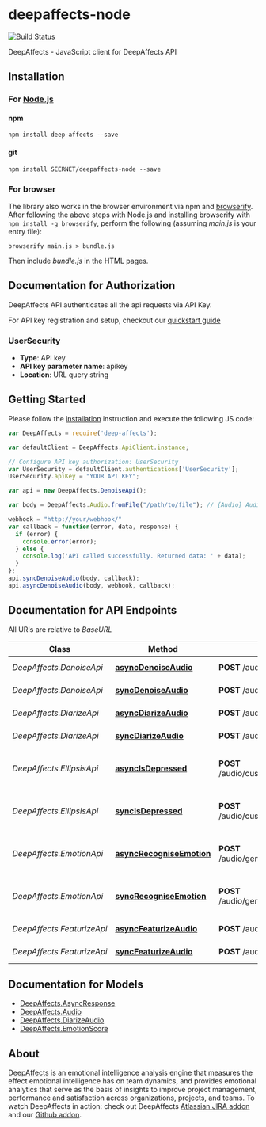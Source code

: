 # deepaffects-node
[![Build Status](https://travis-ci.org/SEERNET/deepaffects-node.svg?branch=master)](https://travis-ci.org/SEERNET/deepaffects-node)

DeepAffects - JavaScript client for DeepAffects API

## Installation

### For [Node.js](https://nodejs.org/)

#### npm

```shell
npm install deep-affects --save
```

#### git

```shell
npm install SEERNET/deepaffects-node --save
```

### For browser

The library also works in the browser environment via npm and [browserify](http://browserify.org/). After following
the above steps with Node.js and installing browserify with `npm install -g browserify`,
perform the following (assuming *main.js* is your entry file):

```shell
browserify main.js > bundle.js
```

Then include *bundle.js* in the HTML pages.

## Documentation for Authorization

DeepAffects API authenticates all the api requests via API Key.

For API key registration and setup, checkout our [quickstart guide](https://developers.deepaffects.com/docs/#quickstart-guide)

### UserSecurity

- **Type**: API key
- **API key parameter name**: apikey
- **Location**: URL query string

## Getting Started

Please follow the [installation](#installation) instruction and execute the following JS code:

```javascript
var DeepAffects = require('deep-affects');

var defaultClient = DeepAffects.ApiClient.instance;

// Configure API key authorization: UserSecurity
var UserSecurity = defaultClient.authentications['UserSecurity'];
UserSecurity.apiKey = "YOUR API KEY";

var api = new DeepAffects.DenoiseApi();

var body = DeepAffects.Audio.fromFile("/path/to/file"); // {Audio} Audio object that needs to be denoised.

webhook = "http://your/webhook/"
var callback = function(error, data, response) {
  if (error) {
    console.error(error);
  } else {
    console.log('API called successfully. Returned data: ' + data);
  }
};
api.syncDenoiseAudio(body, callback);
api.asyncDenoiseAudio(body, webhook, callback);

```

## Documentation for API Endpoints

All URIs are relative to *BaseURL*

Class | Method | HTTP request | Description
------------ | ------------- | ------------- | -------------
*DeepAffects.DenoiseApi* | [**asyncDenoiseAudio**](docs/DenoiseApi.md#asyncDenoiseAudio) | **POST** /audio/generic/api/v1/async/denoise | Denoise an audio file
*DeepAffects.DenoiseApi* | [**syncDenoiseAudio**](docs/DenoiseApi.md#syncDenoiseAudio) | **POST** /audio/generic/api/v1/sync/denoise | Denoise an audio file
*DeepAffects.DiarizeApi* | [**asyncDiarizeAudio**](docs/DiarizeApi.md#asyncDiarizeAudio) | **POST** /audio/generic/api/v1/async/diarize | Diarize an audio file
*DeepAffects.DiarizeApi* | [**syncDiarizeAudio**](docs/DiarizeApi.md#syncDiarizeAudio) | **POST** /audio/generic/api/v1/sync/diarize | Diarize an audio file
*DeepAffects.EllipsisApi* | [**asyncIsDepressed**](docs/EllipsisApi.md#asyncIsDepressed) | **POST** /audio/custom/ellipsis/api/v1/async/is_depressed | Find if a person is depressed from audio.
*DeepAffects.EllipsisApi* | [**syncIsDepressed**](docs/EllipsisApi.md#syncIsDepressed) | **POST** /audio/custom/ellipsis/api/v1/sync/is_depressed | Find if a person is depressed from audio.
*DeepAffects.EmotionApi* | [**asyncRecogniseEmotion**](docs/EmotionApi.md#asyncRecogniseEmotion) | **POST** /audio/generic/api/v1/async/recognise_emotion | Find emotion in an audio file
*DeepAffects.EmotionApi* | [**syncRecogniseEmotion**](docs/EmotionApi.md#syncRecogniseEmotion) | **POST** /audio/generic/api/v1/sync/recognise_emotion | Find emotion in an audio file
*DeepAffects.FeaturizeApi* | [**asyncFeaturizeAudio**](docs/FeaturizeApi.md#asyncFeaturizeAudio) | **POST** /audio/generic/api/v1/async/featurize | featurize an audio file
*DeepAffects.FeaturizeApi* | [**syncFeaturizeAudio**](docs/FeaturizeApi.md#syncFeaturizeAudio) | **POST** /audio/generic/api/v1/sync/featurize | featurize an audio file


## Documentation for Models

 - [DeepAffects.AsyncResponse](docs/AsyncResponse.md)
 - [DeepAffects.Audio](docs/Audio.md)
 - [DeepAffects.DiarizeAudio](docs/DiarizeAudio.md)
 - [DeepAffects.EmotionScore](docs/EmotionScore.md)


## About
[DeepAffects](https://www.deepaffects.com/dashboard) is an emotional intelligence analysis engine that measures the effect emotional intelligence
has on team dynamics, and provides emotional analytics that serve as the basis of insights to improve
project management, performance and satisfaction across organizations, projects, and teams. To watch DeepAffects in action: check out DeepAffects [Atlassian JIRA addon](https://marketplace.atlassian.com/plugins/com.deepaffects.teams.jira/cloud/overview) and our [Github addon](https://teams.deepaffects.com/).
